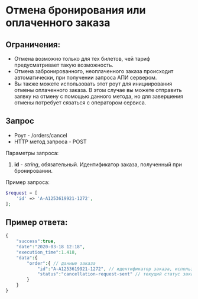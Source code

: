 Отмена бронирования или оплаченного заказа
==========================================

Ограничения:
------------

* Отмена возможно только для тех билетов, чей тариф предусматривает такую возможность.
* Отмена забронированного, неоплаченного заказа происходит автоматически, при получении запроса АПИ сервером.
* Вы также можете использовать этот роут для инициирования отмены оплаченного заказа. В этом случае вы можете отправить заявку на отмену с помощью данного метода, но для завершения отмены потребует сязаться с оператором сервиса.

Запрос
------

* Роут - /orders/cancel
* HTTP метод запроса - POST

Параметры запроса:

1. **id** - *string*, обязательный. Идентификатор заказа, полученный при бронировании.

Пример запроса:

```php
$request = [
    'id' => 'A-A1253619921-1272',
];
```

Пример ответа:
--------------

```php
{
    "success":true,
    "date":"2020-03-18 12:18",
    "execution_time":1.418,
    "data":{
        "order":{ // данные заказа
            "id":"A-A1253619921-1272", // идентификатор заказа, используется для получения обновленных данных
            "status":"cancellation-request-sent" // текущий статус заказа, возможные значения указаны в справочнике
        }
    }
}
```